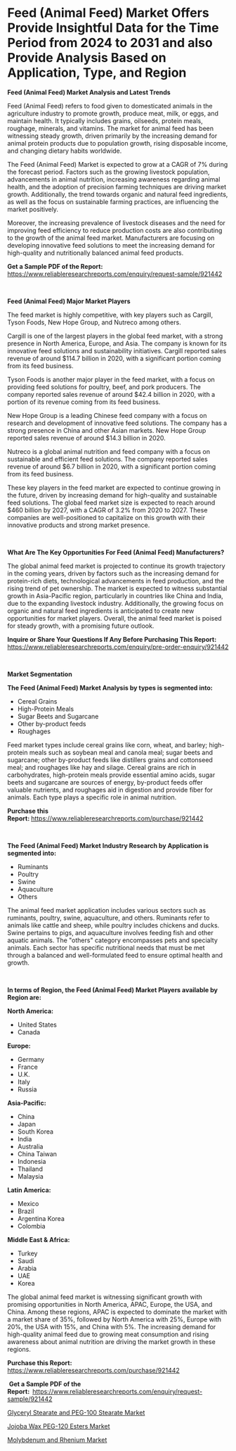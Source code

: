 <p><h1>Feed (Animal Feed) Market Offers Provide Insightful Data for the Time Period from 2024 to 2031 and also Provide Analysis Based on Application, Type, and Region</h1></p><p><strong>Feed (Animal Feed) Market Analysis and Latest Trends</strong></p>
<p><p>Feed (Animal Feed) refers to food given to domesticated animals in the agriculture industry to promote growth, produce meat, milk, or eggs, and maintain health. It typically includes grains, oilseeds, protein meals, roughage, minerals, and vitamins. The market for animal feed has been witnessing steady growth, driven primarily by the increasing demand for animal protein products due to population growth, rising disposable income, and changing dietary habits worldwide. </p><p>The Feed (Animal Feed) Market is expected to grow at a CAGR of 7% during the forecast period. Factors such as the growing livestock population, advancements in animal nutrition, increasing awareness regarding animal health, and the adoption of precision farming techniques are driving market growth. Additionally, the trend towards organic and natural feed ingredients, as well as the focus on sustainable farming practices, are influencing the market positively. </p><p>Moreover, the increasing prevalence of livestock diseases and the need for improving feed efficiency to reduce production costs are also contributing to the growth of the animal feed market. Manufacturers are focusing on developing innovative feed solutions to meet the increasing demand for high-quality and nutritionally balanced animal feed products.</p></p>
<p><strong>Get a Sample PDF of the Report:&nbsp;</strong> <a href="https://www.reliableresearchreports.com/enquiry/request-sample/921442">https://www.reliableresearchreports.com/enquiry/request-sample/921442</a></p>
<p>&nbsp;</p>
<p><strong>Feed (Animal Feed) Major Market Players</strong></p>
<p><p>The feed market is highly competitive, with key players such as Cargill, Tyson Foods, New Hope Group, and Nutreco among others. </p><p>Cargill is one of the largest players in the global feed market, with a strong presence in North America, Europe, and Asia. The company is known for its innovative feed solutions and sustainability initiatives. Cargill reported sales revenue of around $114.7 billion in 2020, with a significant portion coming from its feed business.</p><p>Tyson Foods is another major player in the feed market, with a focus on providing feed solutions for poultry, beef, and pork producers. The company reported sales revenue of around $42.4 billion in 2020, with a portion of its revenue coming from its feed business.</p><p>New Hope Group is a leading Chinese feed company with a focus on research and development of innovative feed solutions. The company has a strong presence in China and other Asian markets. New Hope Group reported sales revenue of around $14.3 billion in 2020.</p><p>Nutreco is a global animal nutrition and feed company with a focus on sustainable and efficient feed solutions. The company reported sales revenue of around $6.7 billion in 2020, with a significant portion coming from its feed business.</p><p>These key players in the feed market are expected to continue growing in the future, driven by increasing demand for high-quality and sustainable feed solutions. The global feed market size is expected to reach around $460 billion by 2027, with a CAGR of 3.2% from 2020 to 2027. These companies are well-positioned to capitalize on this growth with their innovative products and strong market presence.</p></p>
<p>&nbsp;</p>
<p><strong>What Are The Key Opportunities For Feed (Animal Feed) Manufacturers?</strong></p>
<p><p>The global animal feed market is projected to continue its growth trajectory in the coming years, driven by factors such as the increasing demand for protein-rich diets, technological advancements in feed production, and the rising trend of pet ownership. The market is expected to witness substantial growth in Asia-Pacific region, particularly in countries like China and India, due to the expanding livestock industry. Additionally, the growing focus on organic and natural feed ingredients is anticipated to create new opportunities for market players. Overall, the animal feed market is poised for steady growth, with a promising future outlook.</p></p>
<p><strong>Inquire or Share Your Questions If Any Before Purchasing This Report:</strong> <a href="https://www.reliableresearchreports.com/enquiry/pre-order-enquiry/921442">https://www.reliableresearchreports.com/enquiry/pre-order-enquiry/921442</a></p>
<p>&nbsp;</p>
<p><strong>Market Segmentation</strong></p>
<p><strong>The Feed (Animal Feed) Market Analysis by types is segmented into:</strong></p>
<p><ul><li>Cereal Grains</li><li>High-Protein Meals</li><li>Sugar Beets and Sugarcane</li><li>Other by-product feeds</li><li>Roughages</li></ul></p>
<p><p>Feed market types include cereal grains like corn, wheat, and barley; high-protein meals such as soybean meal and canola meal; sugar beets and sugarcane; other by-product feeds like distillers grains and cottonseed meal; and roughages like hay and silage. Cereal grains are rich in carbohydrates, high-protein meals provide essential amino acids, sugar beets and sugarcane are sources of energy, by-product feeds offer valuable nutrients, and roughages aid in digestion and provide fiber for animals. Each type plays a specific role in animal nutrition.</p></p>
<p><strong>Purchase this Report:&nbsp;</strong><a href="https://www.reliableresearchreports.com/purchase/921442">https://www.reliableresearchreports.com/purchase/921442</a></p>
<p>&nbsp;</p>
<p><strong>The Feed (Animal Feed) Market Industry Research by Application is segmented into:</strong></p>
<p><ul><li>Ruminants</li><li>Poultry</li><li>Swine</li><li>Aquaculture</li><li>Others</li></ul></p>
<p><p>The animal feed market application includes various sectors such as ruminants, poultry, swine, aquaculture, and others. Ruminants refer to animals like cattle and sheep, while poultry includes chickens and ducks. Swine pertains to pigs, and aquaculture involves feeding fish and other aquatic animals. The "others" category encompasses pets and specialty animals. Each sector has specific nutritional needs that must be met through a balanced and well-formulated feed to ensure optimal health and growth.</p></p>
<p>&nbsp;</p>
<p><strong>In terms of Region, the Feed (Animal Feed) Market Players available by Region are:</strong></p>
<p>
    <p> <strong> North America: </strong>
        <ul>
            <li>United States</li>
            <li>Canada</li>
        </ul>
        </p> 
    <p> <strong> Europe: </strong>
        <ul>
            <li>Germany</li>
            <li>France</li>
            <li>U.K.</li>
            <li>Italy</li>
            <li>Russia</li>
        </ul>
        </p> 
    <p> <strong> Asia-Pacific: </strong>
        <ul>
            <li>China</li>
            <li>Japan</li>
            <li>South Korea</li>
            <li>India</li>
            <li>Australia</li>
            <li>China Taiwan</li>
            <li>Indonesia</li>
            <li>Thailand</li>
            <li>Malaysia</li>
        </ul>
        </p> 
    <p> <strong> Latin America: </strong>
        <ul>
            <li>Mexico</li>
            <li>Brazil</li>
            <li>Argentina Korea</li>
            <li>Colombia</li>
        </ul>
        </p> 
    <p> <strong> Middle East & Africa: </strong>
        <ul>
            <li>Turkey</li>
            <li>Saudi</li>
            <li>Arabia</li>
            <li>UAE</li>
            <li>Korea</li>
        </ul>
    </p>
    </p>
<p><p>The global animal feed market is witnessing significant growth with promising opportunities in North America, APAC, Europe, the USA, and China. Among these regions, APAC is expected to dominate the market with a market share of 35%, followed by North America with 25%, Europe with 20%, the USA with 15%, and China with 5%. The increasing demand for high-quality animal feed due to growing meat consumption and rising awareness about animal nutrition are driving the market growth in these regions.</p></p>
<p><strong>Purchase this Report: </strong><a href="https://www.reliableresearchreports.com/purchase/921442">https://www.reliableresearchreports.com/purchase/921442</a></p>
<p>&nbsp;<strong>Get a Sample PDF of the Report:&nbsp;&nbsp;</strong><a href="https://www.reliableresearchreports.com/enquiry/request-sample/921442">https://www.reliableresearchreports.com/enquiry/request-sample/921442</a></p>
<p><strong></strong></p>
<p><p><a href="https://view.publitas.com/reportprime-1/glyceryl-stearate-and-peg-100-stearate-market-size-evaluating-its-market-trends-growth-and-projections-2024-2031/">Glyceryl Stearate and PEG-100 Stearate Market</a></p><p><a href="https://view.publitas.com/reportprime-1/jojoba-wax-peg-120-esters-market-centers-on-aspects-such-as-market-growth-market-share-market-opportunity-and-projected-forecasts-spanning-from-2024-to-2031/">Jojoba Wax PEG-120 Esters Market</a></p><p><a href="https://view.publitas.com/reportprime-1/decoding-the-molybdenum-and-rhenium-market-a-deep-dive-into-the-latest-market-trends-market-segmentation-and-competitive-analysis/">Molybdenum and Rhenium Market</a></p></p>